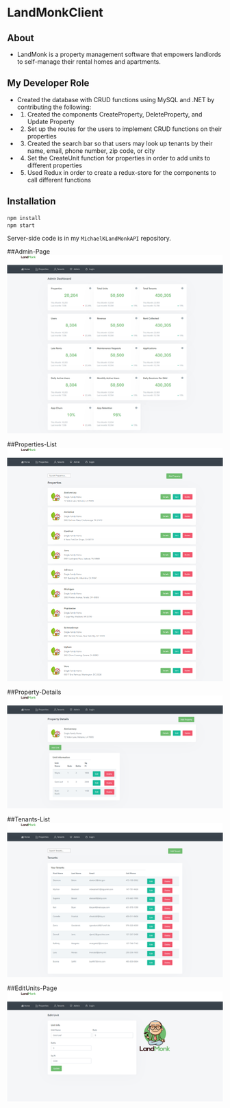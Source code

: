# LandMonkClient

## About
* LandMonk is a property management software that empowers landlords to self-manage their rental homes and apartments.

## My Developer Role
* Created the database with CRUD functions using MySQL and .NET by contributing the following:
* 1. Created the components CreateProperty, DeleteProperty, and Update Property 
* 2. Set up the routes for the users to implement CRUD functions on their properties 
* 3. Created the search bar so that users may look up tenants by their name, email, phone number, zip code, or city
* 4. Set the CreateUnit function for properties in order to add units to different properties
* 5. Used Redux in order to create a redux-store for the components to call different functions


## Installation

```js
npm install
npm start
```
Server-side code is in my `MichaelKLandMonkAPI` repository.

##Admin-Page
![Admin-Page](https://github.com/Michaelxk-CodingSamurai/MichaelKLandMonkClient/blob/master/Admin-Page.png?raw=true"Title")

##Properties-List
![Properties-List](https://github.com/Michaelxk-CodingSamurai/MichaelKLandMonkClient/blob/master/Properties-List.png?raw=true"Title")

##Property-Details
![Property-Details](https://github.com/Michaelxk-CodingSamurai/MichaelKLandMonkClient/blob/master/Property-Details.png?raw=true"Title")

##Tenants-List
![Tenants-List](https://github.com/Michaelxk-CodingSamurai/MichaelKLandMonkClient/blob/master/Tenants-List.png?raw=true"Title")

##EditUnits-Page
![EditUnits-Page](https://github.com/Michaelxk-CodingSamurai/MichaelKLandMonkClient/blob/master/EditUnits-Page.png?raw=true"Title")
